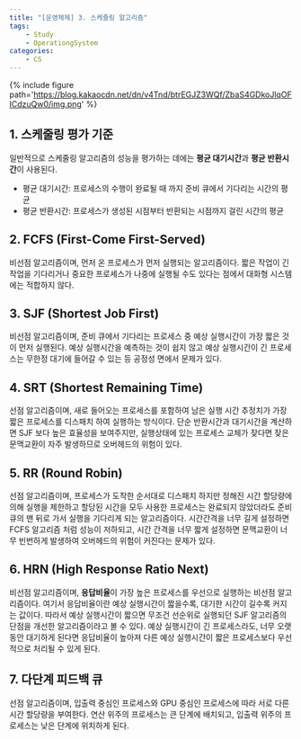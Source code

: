 ```yaml
---
title: "[운영체제] 3. 스케줄링 알고리즘"
tags: 
    - Study
    - OperationgSystem
categories:
    - CS
---
```


{% include figure path='https://blog.kakaocdn.net/dn/v4Tnd/btrEGJZ3WQf/ZbaS4GDkoJlqOFICdzuQw0/img.png' %}

## 1. 스케줄링 평가 기준

일반적으로 스케줄링 알고리즘의 성능을 평가하는 데에는 **평균 대기시간**과 **평균 반환시간**이 사용된다.

- 평균 대기시간: 프로세스의 수행이 완료될 때 까지 준비 큐에서 기다리는 시간의 평균
- 평균 반환시간: 프로세스가 생성된 시점부터 반환되는 시점까지 걸린 시간의 평균

## 2. FCFS (First-Come First-Served)

비선점 알고리즘이며, 먼저 온 프로세스가 먼저 실행되는 알고리즘이다. 짧은 작업이 긴 작업을 기다리거나 중요한 프로세스가 나중에 실행될 수도 있다는 점에서 대화형 시스템에는 적합하지 않다.

## 3. SJF (Shortest Job First)

비선점 알고리즘이며, 준비 큐에서 기다리는 프로세스 중 예상 실행시간이 가장 짧은 것이 먼저 실행된다. 예상 실행시간을 예측하는 것이 쉽지 않고 예상 실행시간이 긴 프로세스는 무한정 대기에 들어갈 수 있는 등 공정성 면에서 문제가 있다.

## 4. SRT (Shortest Remaining Time)

선점 알고리즘이며, 새로 들어오는 프로세스를 포함하여 남은 실행 시간 추정치가 가장 짧은 프로세스를 디스패치 하여 실행하는 방식이다. 단순 반환시간과 대기시간을 계산하면 SJF 보다 높은 효율성을 보여주지만, 실행상태에 있는 프로세스 교체가 잦다면 잦은 문맥교환이 자주 발생하므로 오버헤드의 위험이 있다.

## 5. RR (Round Robin)

선점 알고리즘이며, 프로세스가 도착한 순서대로 디스패치 하지만 정해진 시간 할당량에 의해 실행을 제한하고 할당된 시간을 모두 사용한 프로세스는 완료되지 않았더라도 준비 큐의 맨 뒤로 가서 실행을 기다리게 되는 알고리즘이다. 시간간격을 너무 길게 설정하면 FCFS 알고리즘 처럼 성능이 저하되고, 시간 간격을 너무 짧게 설정하면 문맥교환이 너무 빈번하게 발생하여 오버헤드의 위험이 커진다는 문제가 있다.

## 6. HRN (High Response Ratio Next)

비선점 알고리즘이며, **응답비율**이 가장 높은 프로세스를 우선으로 실행하는 비선점 알고리즘이다. 여기서 응답비율이란 예상 실행시간이 짧을수록, 대기한 시간이 길수록 커지는 값이다. 따라서 예상 실행시간이 짧으면 무조건 선순위로 실행되던 SJF 알고리즘의 단점을 개선한 알고리즘이라고 볼 수 있다. 예상 실행시간이 긴 프로세스라도, 너무 오랫동안 대기하게 된다면 응답비율이 높아져 다른 예상 실행시간이 짧은 프로세스보다 우선적으로 처리될 수 있게 된다.

## 7. 다단계 피드백 큐

선점 알고리즘이며, 입출력 중심인 프로세스와 GPU 중심인 프로세스에 따라 서로 다른 시간 할당량을 부여한다. 연산 위주의 프로세스는 큰 단계에 배치되고, 입출력 위주의 프로세스는 낮은 단계에 위치하게 된다.
